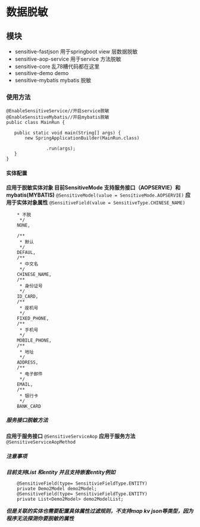 # 数据脱敏


## 模块
* sensitive-fastjson
      用于springboot view 层数据脱敏
* sensitive-aop-service
      用于service 方法脱敏
* sensitive-core
    乱78糟代码都在这里
* sensitive-demo
    demo
* sensitive-mybatis
    mybatis 脱敏
   
 ### 使用方法
 ```
@EnableSensitiveService//开启service脱敏
@EnableSensitiveMybatis//开启mybatis脱敏
public class MainRun {

    public static void main(String[] args) {
        new SpringApplicationBuilder(MainRun.class)

                .run(args);
    }
}

```
#### 实体配置 

**应用于脱敏实体对象 目前SensitiveMode 支持服务接口（AOPSERVIE）和mybatis(MYBATIS)**
`@SensitiveModel(value = SensitiveMode.AOPSERVIE)`
**应用于实体对象属性**
`@SensitiveField(value = SensitiveType.CHINESE_NAME)`
```
    * 不脱
     */
    NONE,

    /**
     * 默认
     */
    DEFAUL,
    /**
     * 中文名
     */
    CHINESE_NAME,
    /**
     * 身份证号
     */
    ID_CARD,
    /**
     * 座机号
     */
    FIXED_PHONE,
    /**
     * 手机号
     */
    MOBILE_PHONE,
    /**
     * 地址
     */
    ADDRESS,
    /**
     * 电子邮件
     */
    EMAIL,
    /**
     * 银行卡
     */
    BANK_CARD
```
##### 服务接口脱敏方法
**应用于服务接口**
`@SensitiveServiceAop`
**应用于服务方法**
` @SensitiveServiceAopMethod`
##### 注意事项
***目前支持List<entity> 和entity 并且支持嵌套entity例如***
```
    @SensitiveField(type= SensitivieFieldType.ENTITY)
    private Demo2Model demo2Model;
    @SensitiveField(type= SensitivieFieldType.ENTITY)
    private List<Demo2Model> demo2ModelList;
```
***但是关联的实体也需要配置具体属性过滤规则，不支持map kv json等类型，因为程序无法探测你要脱敏的属性***